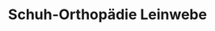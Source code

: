 ---
title: "Schuh-Orthopädie Leinwebe"
url: /weissenburg-in-bayern/schuh-orthopaedie-leinwebe/
shop: Sanitätshaus
---